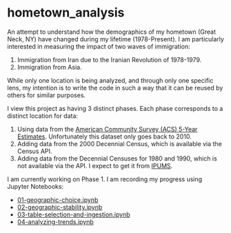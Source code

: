 # hometown_analysis

An attempt to understand how the demographics of my hometown (Great Neck, NY) have changed during my lifetime (1978-Present). I am particularly interested in measuring the impact of two waves of immigration:

  1. Immigration from Iran due to the Iranian Revolution of 1978-1979.
  2. Immigration from Asia.

While only one location is being analyzed, and through only one specific lens, my intention is to write the code in such a way that it can be reused by others for similar purposes.

I view this project as having 3 distinct phases. Each phase corresponds to a distinct location for data:
  1. Using data from the [American Community Survey (ACS) 5-Year Estimates](https://en.wikipedia.org/wiki/American_Community_Survey). Unfortunately this dataset only goes back to 2010.
  2. Adding data from the 2000 Decennial Census, which is available via the Census API.
  3. Adding data from the Decennial Censuses for 1980 and 1990, which is not available via the API. I expect to get it from [IPUMS](https://www.ipums.org/).

I am currently working on Phase 1. I am recording my progress using Jupyter Notebooks:
  * [01-geographic-choice.ipynb](./01-geographic-choice.ipynb)
  * [02-geographic-stability.ipynb](./02-geographic-stability.ipynb)
  * [03-table-selection-and-ingestion.ipynb](./03-table-selection-and-ingestion.ipynb)
  * [04-analyzing-trends.ipynb](./04-analyzing-trends.ipynb)